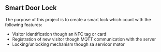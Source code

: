 ## Smart Door Lock 

The purpose of this project is to create a smart lock which count with the following features:

* Visitor identification though an NFC tag or card
* Registration of new visitor though MQTT communication with the server 
* Locking/unlocking mechanism though sa servioor motor